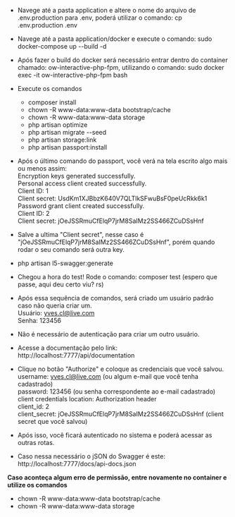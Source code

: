 - Navege até a pasta application e altere o nome do arquivo de .env.production para .env, poderá utilizar o comando: cp .env.production .env
- Navege até a pasta application/docker e execute o comando: sudo docker-compose up --build -d
- Após fazer o build do docker será necessário entrar dentro do container chamado: ow-interactive-php-fpm, utilizando o comando: sudo docker exec -it ow-interactive-php-fpm bash
- Execute os comandos
    - composer install
    - chown -R www-data:www-data bootstrap/cache
    - chown -R www-data:www-data storage
    - php artisan optimize
    - php artisan migrate --seed
    - php artisan storage:link
    - php artisan passport:install
- Após o último comando do passport, você verá na tela escrito algo mais ou menos assim:
<br>Encryption keys generated successfully.<br>
Personal access client created successfully.<br>
Client ID: 1<br>
Client secret: UsdKm1XJBbzK640V7QLTlkSFwuBsF0peUcRkk6k1<br>
Password grant client created successfully.<br>
Client ID: 2<br>
Client secret: jOeJSSRmuCfElqP7jrM8SaIMz2SS466ZCuDSsHnf<br>
- Salve a ultima "Client secret", nesse caso é "jOeJSSRmuCfElqP7jrM8SaIMz2SS466ZCuDSsHnf", porém quando rodar o seu comando será outra key.
- php artisan l5-swagger:generate
- Chegou a hora do test! Rode o comando: composer test (espero que passe, aqui deu certo viu? rs)

- Após essa sequência de comandos, será criado um usuário padrão caso não queria criar um.
<br>Usuário: yves.cl@live.com<br>
Senha: 123456

- Não é necessário de autenticação para criar um outro usuário.
- Acesse a documentação pelo link: http://localhost:7777/api/documentation
- Clique no botão "Authorize" e coloque as credenciais que você salvou.
<br>username: yves.cl@live.com (ou algum e-mail que você tenha cadastrado)<br>
password: 123456 (ou senha correspondente ao e-mail cadastrado)<br>
client credentials location: Authorization header<br>
client_id: 2<br>
client_secret: jOeJSSRmuCfElqP7jrM8SaIMz2SS466ZCuDSsHnf (client secret que você salvou)<br>
- Após isso, você ficará autenticado no sistema e poderá acessar as outras rotas.<br>

- Caso nessa necessário o jSON do Swagger é este: http://localhost:7777/docs/api-docs.json

**Caso aconteça algum erro de permissão, entre novamente no container e utilize os comandos**
- chown -R www-data:www-data bootstrap/cache
- chown -R www-data:www-data storage
